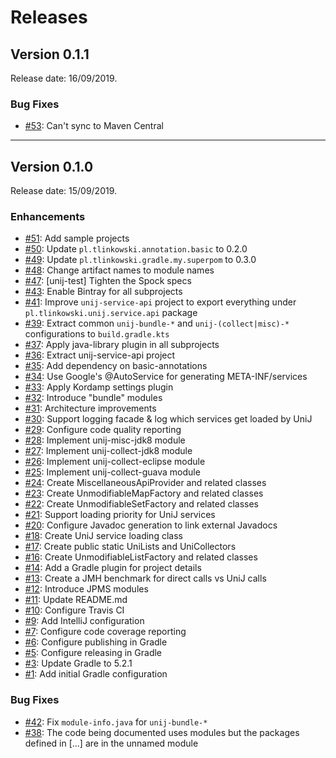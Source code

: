 # Releases

## Version 0.1.1

Release date: 16/09/2019.

### Bug Fixes

-   [#53](https://github.com/tlinkowski/UniJ/issues/53): Can't sync to Maven Central

---

## Version 0.1.0

Release date: 15/09/2019.

### Enhancements

-   [#51](https://github.com/tlinkowski/UniJ/issues/51): Add sample projects
-   [#50](https://github.com/tlinkowski/UniJ/issues/50): Update `pl.tlinkowski.annotation.basic` to 0.2.0
-   [#49](https://github.com/tlinkowski/UniJ/issues/49): Update `pl.tlinkowski.gradle.my.superpom` to 0.3.0
-   [#48](https://github.com/tlinkowski/UniJ/issues/48): Change artifact names to module names
-   [#47](https://github.com/tlinkowski/UniJ/issues/47): [unij-test] Tighten the Spock specs
-   [#43](https://github.com/tlinkowski/UniJ/issues/43): Enable Bintray for all subprojects
-   [#41](https://github.com/tlinkowski/UniJ/issues/41): Improve `unij-service-api` project to export everything under `pl.tlinkowski.unij.service.api` package
-   [#39](https://github.com/tlinkowski/UniJ/issues/39): Extract common `unij-bundle-*` and `unij-(collect|misc)-*` configurations to `build.gradle.kts`
-   [#37](https://github.com/tlinkowski/UniJ/issues/37): Apply java-library plugin in all subprojects
-   [#36](https://github.com/tlinkowski/UniJ/issues/36): Extract unij-service-api project
-   [#35](https://github.com/tlinkowski/UniJ/issues/35): Add dependency on basic-annotations
-   [#34](https://github.com/tlinkowski/UniJ/issues/34): Use Google's @AutoService for generating META-INF/services
-   [#33](https://github.com/tlinkowski/UniJ/issues/33): Apply Kordamp settings plugin
-   [#32](https://github.com/tlinkowski/UniJ/issues/32): Introduce "bundle" modules
-   [#31](https://github.com/tlinkowski/UniJ/issues/31): Architecture improvements
-   [#30](https://github.com/tlinkowski/UniJ/issues/30): Support logging facade & log which services get loaded by UniJ
-   [#29](https://github.com/tlinkowski/UniJ/issues/29): Configure code quality reporting
-   [#28](https://github.com/tlinkowski/UniJ/issues/28): Implement unij-misc-jdk8 module
-   [#27](https://github.com/tlinkowski/UniJ/issues/27): Implement unij-collect-jdk8 module
-   [#26](https://github.com/tlinkowski/UniJ/issues/26): Implement unij-collect-eclipse module
-   [#25](https://github.com/tlinkowski/UniJ/issues/25): Implement unij-collect-guava module
-   [#24](https://github.com/tlinkowski/UniJ/issues/24): Create MiscellaneousApiProvider and related classes
-   [#23](https://github.com/tlinkowski/UniJ/issues/23): Create UnmodifiableMapFactory and related classes
-   [#22](https://github.com/tlinkowski/UniJ/issues/22): Create UnmodifiableSetFactory and related classes
-   [#21](https://github.com/tlinkowski/UniJ/issues/21): Support loading priority for UniJ services
-   [#20](https://github.com/tlinkowski/UniJ/issues/20): Configure Javadoc generation to link external Javadocs
-   [#18](https://github.com/tlinkowski/UniJ/issues/18): Create UniJ service loading class
-   [#17](https://github.com/tlinkowski/UniJ/issues/17): Create public static UniLists and UniCollectors
-   [#16](https://github.com/tlinkowski/UniJ/issues/16): Create UnmodifiableListFactory and related classes
-   [#14](https://github.com/tlinkowski/UniJ/issues/14): Add a Gradle plugin for project details
-   [#13](https://github.com/tlinkowski/UniJ/issues/13): Create a JMH benchmark for direct calls vs UniJ calls
-   [#12](https://github.com/tlinkowski/UniJ/issues/12): Introduce JPMS modules
-   [#11](https://github.com/tlinkowski/UniJ/issues/11): Update README.md
-   [#10](https://github.com/tlinkowski/UniJ/issues/10): Configure Travis CI
-   [#9](https://github.com/tlinkowski/UniJ/issues/9): Add IntelliJ configuration
-   [#7](https://github.com/tlinkowski/UniJ/issues/7): Configure code coverage reporting
-   [#6](https://github.com/tlinkowski/UniJ/issues/6): Configure publishing in Gradle
-   [#5](https://github.com/tlinkowski/UniJ/issues/5): Configure releasing in Gradle
-   [#3](https://github.com/tlinkowski/UniJ/issues/3): Update Gradle to 5.2.1
-   [#1](https://github.com/tlinkowski/UniJ/issues/1): Add initial Gradle configuration

### Bug Fixes

-   [#42](https://github.com/tlinkowski/UniJ/issues/42): Fix `module-info.java` for `unij-bundle-*`
-   [#38](https://github.com/tlinkowski/UniJ/issues/38): The code being documented uses modules but the packages defined in [...] are in the unnamed module
